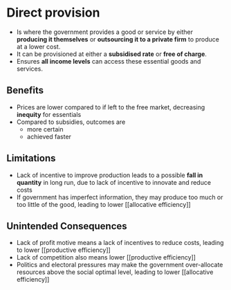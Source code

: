 # Direct provision
- Is where the government provides a good or service by either **producing it themselves** or **outsourcing it to a private firm** to produce at a lower cost. 
- It can be provisioned at either a **subsidised rate** or **free of charge**.
- Ensures **all income levels** can access these essential goods and services.

## Benefits
- Prices are lower compared to if left to the free market, decreasing **inequity** for essentials
- Compared to subsidies, outcomes are 
	- more certain
	- achieved faster

## Limitations
- Lack of incentive to improve production leads to a possible **fall in quantity** in long run, due to lack of incentive to innovate and reduce costs
- If government has imperfect information, they may produce too much or too little of the good, leading to lower [[allocative efficiency]]

## Unintended Consequences
- Lack of profit motive means a lack of incentives to reduce costs, leading to lower [[productive efficiency]]
- Lack of competition also means lower [[productive efficiency]]
- Politics and electoral pressures may make the government over-allocate resources above the social optimal level, leading to lower [[allocative efficiency]]

